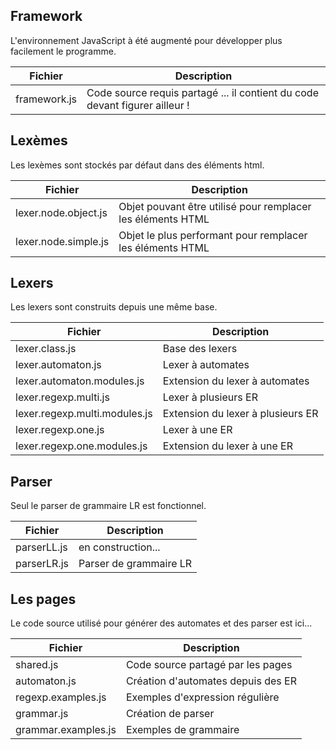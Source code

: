 ## Framework
L'environnement JavaScript à été augmenté pour développer plus facilement le programme.

Fichier | Description
------ | -----------
framework.js | Code source requis partagé ... il contient du code devant figurer ailleur !

## Lexèmes
Les lexèmes sont stockés par défaut dans des éléments html.

Fichier | Description
------ | -----------
lexer.node.object.js | Objet pouvant être utilisé pour remplacer les éléments HTML
lexer.node.simple.js | Objet le plus performant pour remplacer les éléments HTML

## Lexers
Les lexers sont construits depuis une même base.

Fichier | Description
------ | -----------
lexer.class.js | Base des lexers
lexer.automaton.js | Lexer à automates
lexer.automaton.modules.js | Extension du lexer à automates
lexer.regexp.multi.js | Lexer à plusieurs ER
lexer.regexp.multi.modules.js | Extension du lexer à plusieurs ER
lexer.regexp.one.js | Lexer à une ER
lexer.regexp.one.modules.js | Extension du lexer à une ER

## Parser
Seul le parser de grammaire LR est fonctionnel.

Fichier | Description
------ | -----------
parserLL.js | en construction...
parserLR.js | Parser de grammaire LR

## Les pages
Le code source utilisé pour générer des automates et des parser est ici...

Fichier | Description
------ | -----------
shared.js | Code source partagé par les pages
automaton.js | Création d'automates depuis des ER
regexp.examples.js | Exemples d'expression régulière
grammar.js | Création de parser
grammar.examples.js | Exemples de grammaire
